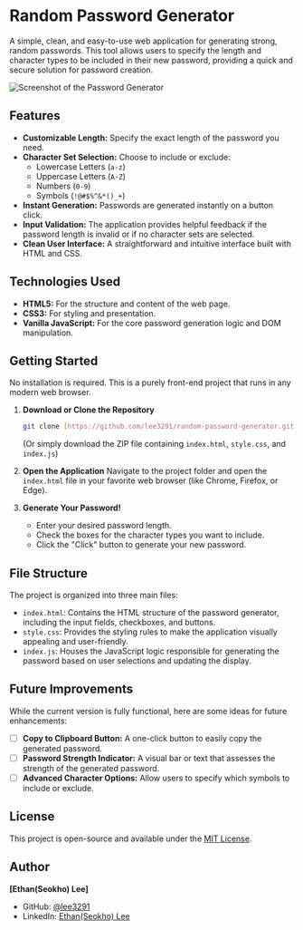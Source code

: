 # Random Password Generator

A simple, clean, and easy-to-use web application for generating strong, random passwords. This tool allows users to specify the length and character types to be included in their new password, providing a quick and secure solution for password creation.

![Screenshot of the Password Generator](./screenshot.png)

## Features

-   **Customizable Length:** Specify the exact length of the password you need.
-   **Character Set Selection:** Choose to include or exclude:
    -   Lowercase Letters (`a-z`)
    -   Uppercase Letters (`A-Z`)
    -   Numbers (`0-9`)
    -   Symbols (`!@#$%^&*()_+`)
-   **Instant Generation:** Passwords are generated instantly on a button click.
-   **Input Validation:** The application provides helpful feedback if the password length is invalid or if no character sets are selected.
-   **Clean User Interface:** A straightforward and intuitive interface built with HTML and CSS.

## Technologies Used

-   **HTML5:** For the structure and content of the web page.
-   **CSS3:** For styling and presentation.
-   **Vanilla JavaScript:** For the core password generation logic and DOM manipulation.

## Getting Started

No installation is required. This is a purely front-end project that runs in any modern web browser.

1.  **Download or Clone the Repository**
    ```bash
    git clone [https://github.com/lee3291/random-password-generator.git](https://github.com/lee3291/random-password-generator.git)
    ```
    (Or simply download the ZIP file containing `index.html`, `style.css`, and `index.js`)

2.  **Open the Application**
    Navigate to the project folder and open the `index.html` file in your favorite web browser (like Chrome, Firefox, or Edge).

3.  **Generate Your Password!**
    -   Enter your desired password length.
    -   Check the boxes for the character types you want to include.
    -   Click the "Click" button to generate your new password.

## File Structure

The project is organized into three main files:

-   `index.html`: Contains the HTML structure of the password generator, including the input fields, checkboxes, and buttons.
-   `style.css`: Provides the styling rules to make the application visually appealing and user-friendly.
-   `index.js`: Houses the JavaScript logic responsible for generating the password based on user selections and updating the display.

## Future Improvements

While the current version is fully functional, here are some ideas for future enhancements:

-   [ ] **Copy to Clipboard Button:** A one-click button to easily copy the generated password.
-   [ ] **Password Strength Indicator:** A visual bar or text that assesses the strength of the generated password.
-   [ ] **Advanced Character Options:** Allow users to specify which symbols to include or exclude.

## License

This project is open-source and available under the [MIT License](LICENSE).

## Author

**[Ethan(Seokho) Lee]**

-   GitHub: [@lee3291](https://github.com/lee3291)
-   LinkedIn: [Ethan(Seokho) Lee](https://linkedin.com/in/ethanseokholee)
